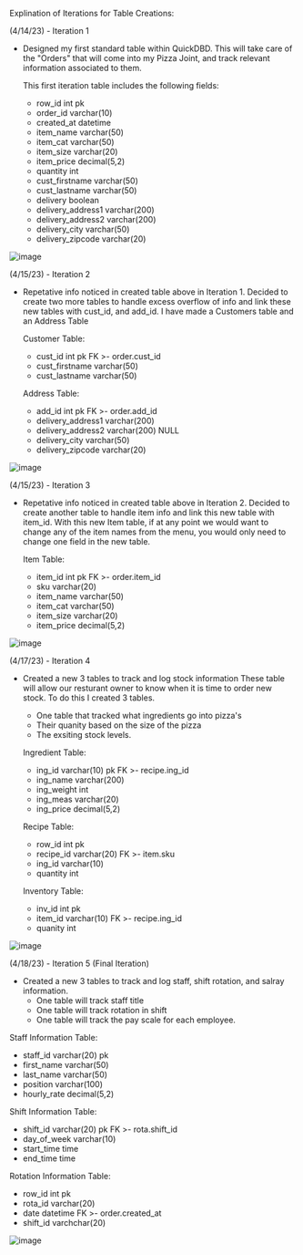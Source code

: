 Explination of Iterations for Table Creations: 

(4/14/23) - Iteration 1 
  - Designed my first standard table within QuickDBD. 
    This will take care of the "Orders" that will come into my Pizza Joint, and track relevant information associated to them.
    
    This first iteration table includes the following fields: 
    - row_id int pk
    - order_id varchar(10)
    - created_at datetime
    - item_name varchar(50)
    - item_cat varchar(50)
    - item_size varchar(20)
    - item_price decimal(5,2)
    - quantity int
    - cust_firstname varchar(50)
    - cust_lastname varchar(50)
    - delivery boolean
    - delivery_address1 varchar(200)
    - delivery_address2 varchar(200)
    - delivery_city varchar(50)
    - delivery_zipcode varchar(20)
 
 ![image](https://user-images.githubusercontent.com/69771935/232108605-08abbc19-51e5-4ecd-8594-58208b82be92.png)


(4/15/23) - Iteration 2
  - Repetative info noticed in created table above in Iteration 1.
    Decided to create two more tables to handle excess overflow of info and link these new tables with cust_id, and add_id.
    I have made a Customers table and an Address Table
    
    Customer Table: 
    - cust_id int pk FK >- order.cust_id
    - cust_firstname varchar(50)
    - cust_lastname varchar(50)
    
    Address Table: 
    - add_id int pk FK >- order.add_id
    - delivery_address1 varchar(200)
    - delivery_address2 varchar(200) NULL
    - delivery_city varchar(50)
    - delivery_zipcode varchar(20)
    
 ![image](https://user-images.githubusercontent.com/69771935/232240490-567256e3-2748-4a75-b0f2-273f5c1088a7.png)
 
 
 (4/15/23) - Iteration 3
  - Repetative info noticed in created table above in Iteration 2.
    Decided to create another table to handle item info and link this new table with item_id.
    With this new Item table, if at any point we would want to change any of the item names from the menu, you would only need to change one field in the new table.
    
    Item Table:
    - item_id int pk FK >- order.item_id
    - sku varchar(20)
    - item_name varchar(50)
    - item_cat varchar(50)
    - item_size varchar(20)
    - item_price decimal(5,2)

![image](https://user-images.githubusercontent.com/69771935/232256046-2eb1117a-8dd1-4575-86e1-fcd7d82b916d.png)

(4/17/23) - Iteration 4
  - Created a new 3 tables to track and log stock information
    These table will allow our resturant owner to know when it is time to order new stock. To do this I created 3 tables.
    - One table that tracked what ingredients go into pizza's
    - Their quanity based on the size of the pizza
    - The exsiting stock levels. 
    
    Ingredient Table: 
    - ing_id varchar(10) pk FK >- recipe.ing_id
    - ing_name varchar(200)
    - ing_weight int
    - ing_meas varchar(20)
    - ing_price decimal(5,2)
    
    Recipe Table: 
    - row_id int pk
    - recipe_id varchar(20) FK >- item.sku
    - ing_id varchar(10)
    - quantity int
    
    Inventory Table:
    - inv_id int pk
    - item_id varchar(10) FK >- recipe.ing_id
    - quanity int
    
![image](https://user-images.githubusercontent.com/69771935/232613168-51d8801d-403a-4136-bc33-700a17d38ed4.png)

(4/18/23) - Iteration 5 (Final Iteration)
  - Created a new 3 tables to track and log staff, shift rotation, and salray information. 
    - One table will track staff title
    - One table will track rotation in shift
    - One table will track the pay scale for each employee. 
    
   Staff Information Table:
   - staff_id varchar(20) pk
   - first_name varchar(50)
   - last_name varchar(50)
   - position varchar(100)
   - hourly_rate decimal(5,2)

   Shift Information Table:
   - shift_id varchar(20) pk FK >- rota.shift_id
   - day_of_week varchar(10)
   - start_time time
   - end_time time

   Rotation Information Table: 
   - row_id int pk
   - rota_id varchar(20)
   - date datetime FK >- order.created_at
   - shift_id varchchar(20)
   
![image](https://user-images.githubusercontent.com/69771935/232805561-52508b14-68bb-4938-aacf-2306bcb4256f.png)

